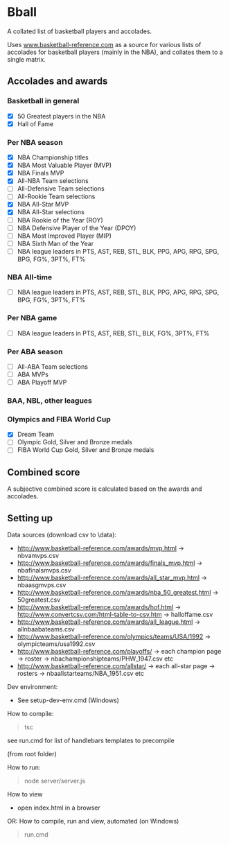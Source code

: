 # Bball

A collated list of basketball players and accolades.

Uses www.basketball-reference.com as a source 
for various lists of accolades for basketball players (mainly in the NBA),
and collates them to a single matrix.

## Accolades and awards
### Basketball in general
- [x] 50 Greatest players in the NBA
- [x] Hall of Fame

### Per NBA season
- [x] NBA Championship titles
- [x] NBA Most Valuable Player (MVP)
- [x] NBA Finals MVP
- [x] All-NBA Team selections
- [ ] All-Defensive Team selections
- [ ] All-Rookie Team selections
- [x] NBA All-Star MVP
- [x] NBA All-Star selections
- [ ] NBA Rookie of the Year (ROY)
- [ ] NBA Defensive Player of the Year (DPOY)
- [ ] NBA Most Improved Player (MIP)
- [ ] NBA Sixth Man of the Year
- [ ] NBA league leaders in PTS, AST, REB, STL, BLK, PPG, APG, RPG, SPG, BPG, FG%, 3PT%, FT%

### NBA All-time
- [ ] NBA league leaders in PTS, AST, REB, STL, BLK, PPG, APG, RPG, SPG, BPG, FG%, 3PT%, FT%

### Per NBA game
- [ ] NBA league leaders in PTS, AST, REB, STL, BLK, FG%, 3PT%, FT%

### Per ABA season
- [ ] All-ABA Team selections
- [ ] ABA MVPs
- [ ] ABA Playoff MVP

### BAA, NBL, other leagues

### Olympics and FIBA World Cup
- [x] Dream Team
- [ ] Olympic Gold, Silver and Bronze medals
- [ ] FIBA World Cup Gold, Silver and Bronze medals

## Combined score

A subjective combined score is calculated based on the awards and accolades.

## Setting up

Data sources (download csv to \data\):
- http://www.basketball-reference.com/awards/mvp.html -> nbvamvps.csv
- http://www.basketball-reference.com/awards/finals_mvp.html -> nbafinalsmvps.csv
- http://www.basketball-reference.com/awards/all_star_mvp.html -> nbaasgmvps.csv
- http://www.basketball-reference.com/awards/nba_50_greatest.html -> 50greatest.csv
- http://www.basketball-reference.com/awards/hof.html -> http://www.convertcsv.com/html-table-to-csv.htm -> halloffame.csv
- http://www.basketball-reference.com/awards/all_league.html -> allnbaabateams.csv
- http://www.basketball-reference.com/olympics/teams/USA/1992 -> olympicteams/usa1992.csv
- http://www.basketball-reference.com/playoffs/ -> each champion page -> roster -> nbachampionshipteams/PHW_1947.csv etc
- http://www.basketball-reference.com/allstar/ -> each all-star page -> rosters -> nbaallstarteams/NBA_1951.csv etc

Dev environment:
- See setup-dev-env.cmd (Windows)

How to compile:
> tsc

see run.cmd for list of handlebars templates to precompile

(from root folder)

How to run:
> node server/server.js

How to view
- open index.html in a browser

OR: How to compile, run and view, automated (on Windows)
> run.cmd
